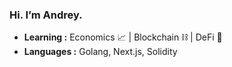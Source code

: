 ### Hi. I’m Andrey.
-  **Learning :** Economics 📈 | Blockchain ⛓ | DeFi 🦄
-  **Languages :** Golang, Next.js, Solidity
